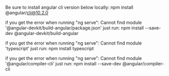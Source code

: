 
Be sure to install angular cli version below locally:
    npm install @angular/cli@10.2.0

if you get the error when running "ng serve":
    Cannot find module '@angular-devkit/build-angular/package.json'
just run:
    npm install --save-dev @angular-devkit/build-angular

if you get the error when running "ng serve":
    Cannot find module 'typescript'
just run: 
    npm install typescript

if you get the error when running "ng serve":
    Cannot find module '@angular/compiler-cli'
just run:
    npm install --save-dev @angular/compiler-cli